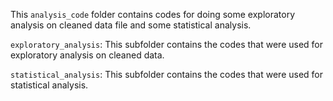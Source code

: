 This `analysis_code` folder contains codes for doing some exploratory analysis on cleaned data file and some statistical analysis.

`exploratory_analysis`: This subfolder contains the codes that were used for exploratory analysis on cleaned data.

`statistical_analysis`: This subfolder contains the codes that were used for statistical analysis.